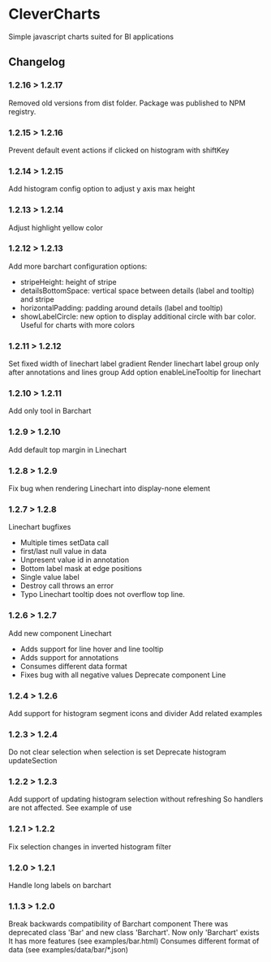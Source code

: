 # CleverCharts

Simple javascript charts suited for BI applications

## Changelog

### 1.2.16 > 1.2.17

Removed old versions from dist folder.
Package was published to NPM registry.

### 1.2.15 > 1.2.16

Prevent default event actions if clicked on histogram with shiftKey

### 1.2.14 > 1.2.15

Add histogram config option to adjust y axis max height

### 1.2.13 > 1.2.14

Adjust highlight yellow color

### 1.2.12 > 1.2.13

Add more barchart configuration options:
* stripeHeight: height of stripe
* detailsBottomSpace: vertical space between details (label and tooltip) and stripe
* horizontalPadding: padding around details (label and tooltip)
* showLabelCircle: new option to display additional circle with bar color. Useful for charts with more colors

### 1.2.11 > 1.2.12

Set fixed width of linechart label gradient
Render linechart label group only after annotations and lines group
Add option enableLineTooltip for linechart

### 1.2.10 > 1.2.11

Add only tool in Barchart

### 1.2.9 > 1.2.10

Add default top margin in Linechart

### 1.2.8 > 1.2.9

Fix bug when rendering Linechart into display-none element

### 1.2.7 > 1.2.8

Linechart bugfixes
 * Multiple times setData call
 * first/last null value in data
 * Unpresent value id in annotation
 * Bottom label mask at edge positions
 * Single value label
 * Destroy call throws an error
 * Typo
Linechart tooltip does not overflow top line.

### 1.2.6 > 1.2.7

Add new component Linechart
 * Adds support for line hover and line tooltip
 * Adds support for annotations
 * Consumes different data format
 * Fixes bug with all negative values
Deprecate component Line

### 1.2.4 > 1.2.6

Add support for histogram segment icons and divider
Add related examples

### 1.2.3 > 1.2.4

Do not clear selection when selection is set
Deprecate histogram updateSection

### 1.2.2 > 1.2.3

Add support of updating histogram selection without refreshing
So handlers are not affected. See example of use

### 1.2.1 > 1.2.2

Fix selection changes in inverted histogram filter

### 1.2.0 > 1.2.1

Handle long labels on barchart

### 1.1.3 > 1.2.0

Break backwards compatibility of Barchart component
There was deprecated class 'Bar' and new class 'Barchart'. Now only 'Barchart' exists
It has more features (see examples/bar.html)
Consumes different format of data (see examples/data/bar/*.json)


